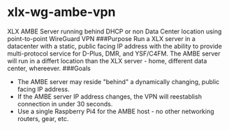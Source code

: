# xlx-wg-ambe-vpn
XLX AMBE Server running behind DHCP or non Data Center location using point-to-point WireGuard VPN
###Purpose
Run a XLX server in a datacenter with a static, public facing IP address with the ability to provide multi-protocol service for D-Plus, DMR, and YSF/C4FM. The AMBE server will run in a differt location than the XLX server - home, different data center, whereever. 
###Goals
  - The AMBE server may reside "behind" a dynamically changing, public facing IP address.
  - If the AMBE server IP address changes, the VPN will reestablish connection in under 30 seconds.
  - Use a single Raspberry Pi4 for the AMBE host - no other networking routers, gear, etc.

